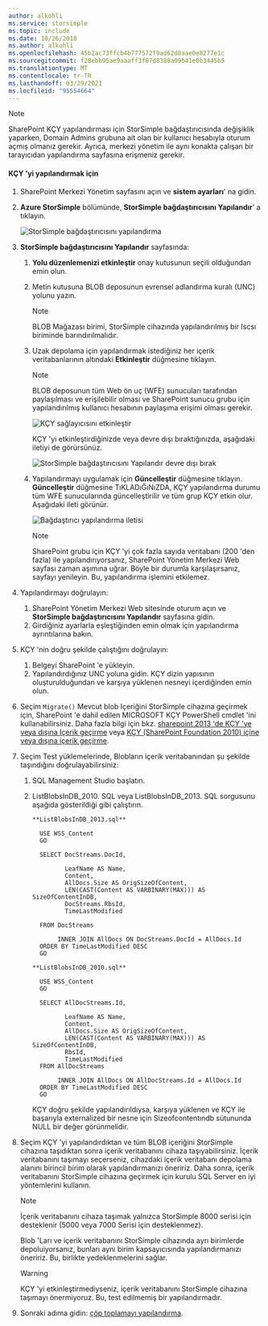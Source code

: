 ```yaml
---
author: alkohli
ms.service: storsimple
ms.topic: include
ms.date: 10/26/2018
ms.author: alkohli
ms.openlocfilehash: 45b2ac73ffcb4b777572f9ad62d8aae0e8277e1c
ms.sourcegitcommit: f28ebb95ae9aaaff3f87d8388a09b41e0b3445b5
ms.translationtype: MT
ms.contentlocale: tr-TR
ms.lasthandoff: 03/29/2021
ms.locfileid: "95554664"
---
```

> [!NOTE]
> SharePoint KÇY yapılandırması için StorSimple bağdaştırıcısında değişiklik yaparken, Domain Admins grubuna ait olan bir kullanıcı hesabıyla oturum açmış olmanız gerekir. Ayrıca, merkezi yönetim ile aynı konakta çalışan bir tarayıcıdan yapılandırma sayfasına erişmeniz gerekir.
> 
> 

#### <a name="to-configure-rbs"></a>KÇY 'yi yapılandırmak için
1. SharePoint Merkezi Yönetim sayfasını açın ve **sistem ayarları**' na gidin. 
2. **Azure StorSimple** bölümünde, **StorSimple bağdaştırıcısını Yapılandır**' a tıklayın.
   
    ![StorSimple bağdaştırıcısını yapılandırma](./media/storsimple-sharepoint-adapter-configure-rbs/HCS_SSASP_ConfigRBS1-include.png) 
3. **StorSimple bağdaştırıcısını Yapılandır** sayfasında:
   
   1. **Yolu düzenlemenizi etkinleştir** onay kutusunun seçili olduğundan emin olun.
   2. Metin kutusuna BLOB deposunun evrensel adlandırma kuralı (UNC) yolunu yazın.
      
      > [!NOTE]
      > BLOB Mağazası birimi, StorSimple cihazında yapılandırılmış bir Iscsı biriminde barındırılmalıdır.

   3. Uzak depolama için yapılandırmak istediğiniz her içerik veritabanlarının altındaki **Etkinleştir** düğmesine tıklayın.
      
      > [!NOTE]
      > BLOB deposunun tüm Web ön uç (WFE) sunucuları tarafından paylaşılması ve erişilebilir olması ve SharePoint sunucu grubu için yapılandırılmış kullanıcı hesabının paylaşıma erişimi olması gerekir.
      
      ![KÇY sağlayıcısını etkinleştir](./media/storsimple-sharepoint-adapter-configure-rbs/HCS_SSASP_ConfigRBS2-include.png)
      
      KÇY 'yi etkinleştirdiğinizde veya devre dışı bıraktığınızda, aşağıdaki iletiyi de görürsünüz.
      
      ![StorSimple bağdaştırıcısını Yapılandır devre dışı bırak](./media/storsimple-sharepoint-adapter-configure-rbs/HCS_ConfigureStorSimpleAdapterEnableDisableMessage-include.png)

   4. Yapılandırmayı uygulamak için **Güncelleştir** düğmesine tıklayın. **Güncelleştir** düğmesine TıKLADıĞıNıZDA, KÇY yapılandırma durumu tüm WFE sunucularında güncelleştirilir ve tüm grup KÇY etkin olur. Aşağıdaki ileti görünür.
      
      ![Bağdaştırıcı yapılandırma iletisi](./media/storsimple-sharepoint-adapter-configure-rbs/HCS_SSASP_ConfigRBS3-include.png)
      
      > [!NOTE]
      > SharePoint grubu için KÇY 'yi çok fazla sayıda veritabanı (200 'den fazla) ile yapılandırıyorsanız, SharePoint Yönetim Merkezi Web sayfası zaman aşımına uğrar. Böyle bir durumla karşılaşırsanız, sayfayı yenileyin. Bu, yapılandırma işlemini etkilemez.

4. Yapılandırmayı doğrulayın:
   
   1. SharePoint Yönetim Merkezi Web sitesinde oturum açın ve **StorSimple bağdaştırıcısını Yapılandır** sayfasına gidin.
   2. Girdiğiniz ayarlarla eşleştiğinden emin olmak için yapılandırma ayrıntılarına bakın. 
5. KÇY 'nin doğru şekilde çalıştığını doğrulayın:
   
   1. Belgeyi SharePoint 'e yükleyin. 
   2. Yapılandırdığınız UNC yoluna gidin. KÇY dizin yapısının oluşturulduğundan ve karşıya yüklenen nesneyi içerdiğinden emin olun.
6. Seçim `Migrate()` Mevcut blob Içeriğini StorSimple cihazına geçirmek için, SharePoint 'e dahil edilen MICROSOFT KÇY PowerShell cmdlet 'ini kullanabilirsiniz. Daha fazla bilgi için bkz. [sharepoint 2013 'de KÇY 'ye veya dışına Içerik geçirme][6] veya [KÇY (SharePoint Foundation 2010) içine veya dışına içerik geçirme][7].
7. Seçim Test yüklemelerinde, Blobların içerik veritabanından şu şekilde taşındığını doğrulayabilirsiniz: 
   
   1. SQL Management Studio başlatın.
   2. ListBlobsInDB_2010. SQL veya ListBlobsInDB_2013. SQL sorgusunu aşağıda gösterildiği gibi çalıştırın.
      
      ```
      **ListBlobsInDB_2013.sql**
      
        USE WSS_Content
        GO
      
        SELECT DocStreams.DocId,
      
               LeafName AS Name,
               Content,
               AllDocs.Size AS OrigSizeOfContent,
               LEN(CAST(Content AS VARBINARY(MAX))) AS SizeOfContentInDB,
               DocStreams.RbsId,
               TimeLastModified
      
        FROM DocStreams
      
             INNER JOIN AllDocs ON DocStreams.DocId = AllDocs.Id
        ORDER BY TimeLastModified DESC
        GO
      
      **ListBlobsInDB_2010.sql**
      
        USE WSS_Content
        GO
      
        SELECT AllDocStreams.Id,
      
               LeafName AS Name,
               Content,
               AllDocs.Size AS OrigSizeOfContent,
               LEN(CAST(Content AS VARBINARY(MAX))) AS SizeOfContentInDB,
               RbsId,
               TimeLastModified
        FROM AllDocStreams
      
             INNER JOIN AllDocs ON AllDocStreams.Id = AllDocs.Id
        ORDER BY TimeLastModified DESC
        GO
      ```
      
      KÇY doğru şekilde yapılandırıldıysa, karşıya yüklenen ve KÇY ile başarıyla externalized bir nesne için Sizeofcontentındb sütununda NULL bir değer görünmelidir.
8. Seçim KÇY 'yi yapılandırdıktan ve tüm BLOB içeriğini StorSimple cihazına taşıdıktan sonra içerik veritabanını cihaza taşıyabilirsiniz. İçerik veritabanını taşımayı seçerseniz, cihazdaki içerik veritabanı depolama alanını birincil birim olarak yapılandırmanızı öneririz. Daha sonra, içerik veritabanını StorSimple cihazına geçirmek için kurulu SQL Server en iyi yöntemlerini kullanın. 
   
   > [!NOTE]
   > İçerik veritabanını cihaza taşımak yalnızca StorSimple 8000 serisi için desteklenir (5000 veya 7000 Serisi için desteklenmez).
   
   Blob 'Ları ve içerik veritabanını StorSimple cihazında ayrı birimlerde depoluiyorsanız, bunları aynı birim kapsayıcısında yapılandırmanızı öneririz. Bu, birlikte yedeklenmelerini sağlar.
   
   > [!WARNING]
   > KÇY 'yi etkinleştirmediyseniz, içerik veritabanını StorSimple cihazına taşımayı önermiyoruz. Bu, test edilmemiş bir yapılandırmadır.
   
9. Sonraki adıma gidin: [çöp toplamayı yapılandırma](#configure-garbage-collection).

[6]: /SharePoint/administration/migrate-content-into-or-out-of-rbs
[7]: /previous-versions/office/sharepoint-foundation-2010/ff628255(v=office.14)